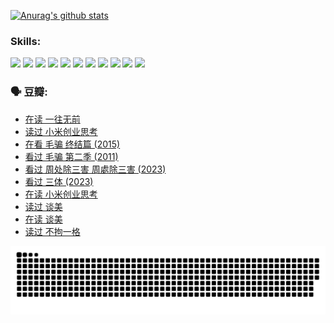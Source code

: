 
[![Anurag's github stats](https://github-readme-stats.vercel.app/api?username=w940853815)](https://github.com/anuraghazra/github-readme-stats)

### Skills:

<code><img height="32" src="https://cdn.jsdelivr.net/npm/simple-icons@v5/icons/python.svg"></code>
<code><img height="32" src="https://cdn.jsdelivr.net/npm/simple-icons@v5/icons/javascript.svg"></code>
<code><img height="32" src="https://cdn.jsdelivr.net/npm/simple-icons@v5/icons/django.svg"></code>
<code><img height="32" src="https://cdn.jsdelivr.net/npm/simple-icons@v5/icons/flask.svg"></code>
<code><img height="32" src="https://cdn.jsdelivr.net/npm/simple-icons@v5/icons/vuetify.svg"></code>
<code><img height="32" src="https://cdn.jsdelivr.net/npm/simple-icons@v5/icons/git.svg"></code>
<code><img height="32" src="https://cdn.jsdelivr.net/npm/simple-icons@v5/icons/docker.svg"></code>
<code><img height="32" src="https://cdn.jsdelivr.net/npm/simple-icons@v5/icons/postgresql.svg"></code>
<code><img height="32" src="https://cdn.jsdelivr.net/npm/simple-icons@v5/icons/elasticsearch.svg"></code>
<code><img height="32" src="https://cdn.jsdelivr.net/npm/simple-icons@v5/icons/macos.svg"></code>
<code><img height="32" src="https://cdn.jsdelivr.net/npm/simple-icons@v5/icons/linux.svg"></code>

### 🗣 豆瓣:

<!-- DOUBAN-ACTIVITIES:START -->
- [在读 一往无前](https://www.douban.com/people/136069238/status/4590507310/?_i=14739018)
- [读过 小米创业思考](https://www.douban.com/people/136069238/status/4590506983/?_i=14739018)
- [在看 毛骗 终结篇‎ (2015)](https://www.douban.com/people/136069238/status/4581971924/?_i=14739018)
- [看过 毛骗 第二季‎ (2011)](https://www.douban.com/people/136069238/status/4581971810/?_i=14739018)
- [看过 周处除三害 周處除三害‎ (2023)](https://www.douban.com/people/136069238/status/4575646701/?_i=14739018)
- [看过 三体‎ (2023)](https://www.douban.com/people/136069238/status/4574263039/?_i=14739018)
- [在读 小米创业思考](https://www.douban.com/people/136069238/status/4572047905/?_i=14739018)
- [读过 谈美](https://www.douban.com/people/136069238/status/4572047629/?_i=14739018)
- [在读 谈美](https://www.douban.com/people/136069238/status/4560861771/?_i=14739018)
- [读过 不拘一格](https://www.douban.com/people/136069238/status/4560861445/?_i=14739018)
<!-- DOUBAN-ACTIVITIES:END -->


![Snake animation](https://raw.githubusercontent.com/w940853815/w940853815/output/github-contribution-grid-snake.svg)

<!--
**w940853815/w940853815** is a ✨ _special_ ✨ repository because its `README.md` (this file) appears on your GitHub profile.

Here are some ideas to get you started:

- 🔭 I’m currently working on ...
- 🌱 I’m currently learning ...
- 👯 I’m looking to collaborate on ...
- 🤔 I’m looking for help with ...
- 💬 Ask me about ...
- 📫 How to reach me: ...
- 😄 Pronouns: ...
- ⚡ Fun fact: ...
-->
